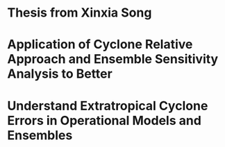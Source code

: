 # Thesis from Xinxia Song
# Application of Cyclone Relative Approach and Ensemble Sensitivity Analysis to Better
# Understand Extratropical Cyclone Errors in Operational Models and Ensembles

